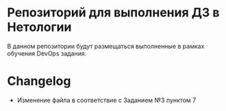# Репозиторий для выполнения ДЗ в Нетологии

В данном репозитории будут размещаться выполненные в рамках обучения DevOps задания.

# Changelog
* Изменение файла в соответствие с Заданием №3 пунктом 7